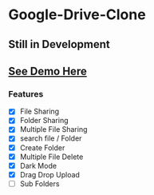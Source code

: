 # Google-Drive-Clone
## Still in Development
## [See Demo Here](https://faiezwaseem.github.io/Google-Drive-Clone/)
### Features
 - [x] File Sharing
 - [x] Folder Sharing
 - [x] Multiple File Sharing
 - [x] search file / Folder
 - [x] Create Folder
 - [x] Multiple File Delete
 - [x] Dark Mode
 - [x] Drag Drop Upload
 - [ ] Sub Folders
